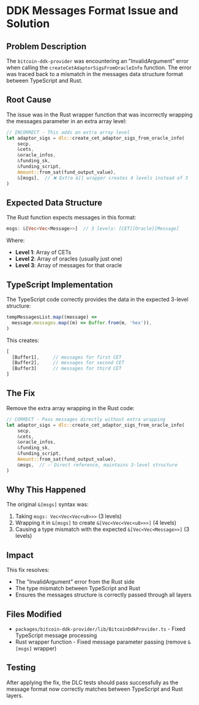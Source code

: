 # DDK Messages Format Issue and Solution

## Problem Description

The `bitcoin-ddk-provider` was encountering an "InvalidArgument" error when calling the `createCetAdaptorSigsFromOracleInfo` function. The error was traced back to a mismatch in the messages data structure format between TypeScript and Rust.

## Root Cause

The issue was in the Rust wrapper function that was incorrectly wrapping the messages parameter in an extra array level:

```rust
// INCORRECT - This adds an extra array level
let adaptor_sigs = dlc::create_cet_adaptor_sigs_from_oracle_info(
    secp,
    &cets,
    &oracle_infos,
    &funding_sk,
    &funding_script,
    Amount::from_sat(fund_output_value),
    &[msgs],  // ❌ Extra &[] wrapper creates 4 levels instead of 3
)
```

## Expected Data Structure

The Rust function expects messages in this format:
```rust
msgs: &[Vec<Vec<Message>>]  // 3 levels: [CET][Oracle][Message]
```

Where:
- **Level 1**: Array of CETs
- **Level 2**: Array of oracles (usually just one)
- **Level 3**: Array of messages for that oracle

## TypeScript Implementation

The TypeScript code correctly provides the data in the expected 3-level structure:

```typescript
tempMessagesList.map((message) =>
  message.messages.map((m) => Buffer.from(m, 'hex')),
)
```

This creates:
```typescript
[
  [Buffer1],     // messages for first CET
  [Buffer2],     // messages for second CET  
  [Buffer3]      // messages for third CET
]
```

## The Fix

Remove the extra array wrapping in the Rust code:

```rust
// CORRECT - Pass messages directly without extra wrapping
let adaptor_sigs = dlc::create_cet_adaptor_sigs_from_oracle_info(
    secp,
    &cets,
    &oracle_infos,
    &funding_sk,
    &funding_script,
    Amount::from_sat(fund_output_value),
    &msgs,  // ✅ Direct reference, maintains 3-level structure
)
```

## Why This Happened

The original `&[msgs]` syntax was:
1. Taking `msgs: Vec<Vec<Vec<u8>>>` (3 levels)
2. Wrapping it in `&[msgs]` to create `&[Vec<Vec<Vec<u8>>>]` (4 levels)
3. Causing a type mismatch with the expected `&[Vec<Vec<Message>>]` (3 levels)

## Impact

This fix resolves:
- The "InvalidArgument" error from the Rust side
- The type mismatch between TypeScript and Rust
- Ensures the messages structure is correctly passed through all layers

## Files Modified

- `packages/bitcoin-ddk-provider/lib/BitcoinDdkProvider.ts` - Fixed TypeScript message processing
- Rust wrapper function - Fixed message parameter passing (remove `&[msgs]` wrapper)

## Testing

After applying the fix, the DLC tests should pass successfully as the message format now correctly matches between TypeScript and Rust layers.
